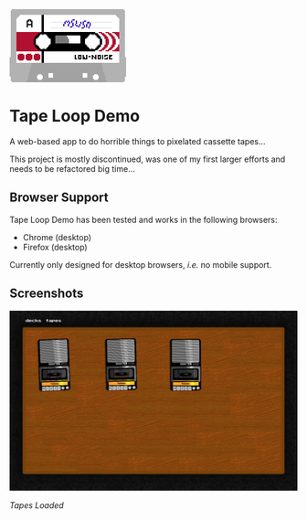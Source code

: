 ![tape](./src/assets/img/tape.png)



# Tape Loop Demo

A web-based app to do horrible things to pixelated cassette tapes...

This project is mostly discontinued, was one of my first larger efforts and needs to be refactored big time...



## Browser Support

Tape Loop Demo has been tested and works in the following browsers:

* Chrome (desktop)
* Firefox (desktop)

Currently only designed for desktop browsers, *i.e.* no mobile support.



## Screenshots

![Screenshot1](./src/assets/img/Screenshot1.jpeg)

*Tapes Loaded*
